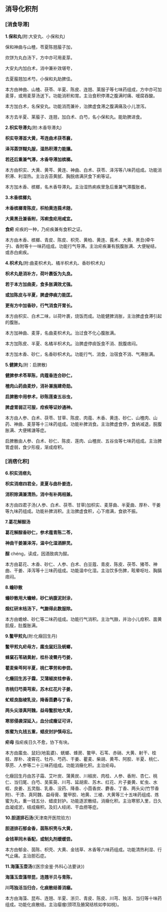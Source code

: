 ## 消导化积剂

###  [**消食导滞**]

**1.保和丸**(附:大安丸、小保和丸)

保和神曲与山楂，苓夏陈翘菔子加，

炊饼为丸白汤下，方中亦可用麦芽。

大安丸内加白术，消中兼补效堪夸，

去夏菔翘加术芍，小保和丸助脾佳。

本方由神曲、山楂、茯苓、半夏、陈皮、连翘、莱服子等七味药组成，方中亦可加麦芽，或用麦芽汤送下。功能消积和胃。主治食积停滞之腹满时痛、嗳腐吞酸。

本方加白术，名保安丸。功能消而兼补，治脾虚食滞之腹满痛及小儿泄泻。

本方去半夏、莱菔子、连翘，加白术、白芍，名小保和丸。能助脾进食。

**2.枳实导滞丸**(附:木香导滞丸)

**枳实导滞首大黄，芩连曲术茯苓襄，**

**泽泻蒸饼糊丸服，湿热积滞力能攘。**

**若还后重兼气滞，木香导滞加槟榔。**

本方由枳实、大黄、黄芩、黄连、神曲、白术、茯苓、泽泻等八味药组成。功能消积滞、利湿热。主治舌苔黄腻、胸脘痞满厌食下痢等证。

本方加木香、槟榔，名木香导滞丸。主治湿热痢疾里急后重兼气滞腹胀者。

**3.木香槟榔丸**

**木香槟榔青陈皮，枳柏黄连莪术随，**

**大黄黑丑兼香附，泻痢食疟用咸宜。**

**食疟**  疟疾的一种，乃疟疾兼有食积之证。

本方由木香、槟榔、青皮、陈皮、枳壳、黄柏、黄连、莪术、大黄、黑丑(牵牛子)、香附等十一味药组成。功能行气导滞。主治疟疾兼有脘腹胀满、大便秘结，或赤白痢疾。

**4.枳术丸**(附:曲麦枳术丸、橘半枳术丸、香砂枳术丸)

**枳术丸是消补方，荷叶裹饭为丸良。**

**若于本方加曲麦，食多胀满效尤强。**

**或加陈皮与半夏，脾虚停痰力能匡。**

**更有方中加香砂，行气消食开胃长。**

本方由枳实、白术二味，以荷叶裹，烧饭而成。功能健脾消胀，主治脾虚食滞引起的腹胀。

本方加神曲、麦芽，名曲麦枳术丸。治过食不化心腹胀满。

本方加陈皮、半夏、名橘半枳术丸。治脾虚停痰饭食不消、脘腹痞闷。

本方加木香、砂仁，名香砂枳术丸。功能行气、消食，治宿食不消、气滞胀满。

**5.健脾丸**(附：启脾散)

**健脾参术苓草陈，肉蔻香连合砂仁，**

**楂肉山药曲麦炒，消补兼施建奇勋。**

**启脾散中用参术，砂陈莲查五谷虫，**

**脾虚胃弱正可服，疳疾等证妙通神。**

本方由人参、白术、茯苓、甘草、陈皮、肉蔻、木香、黄连、砂仁、山楂肉、山药、神曲、麦芽等十三味药组成。功能补脾消食。主治脾虚食停，食纳减退，脘腹胀满、大便稀溏等症。

启脾散由人参、白术、砂仁、陈皮、莲肉、山楂炭、五谷虫等七味药组成。主治脾胃虚弱，食少形瘦，渐成疳积。

### [**消痞化积**]

**6.枳实消痞丸**

**枳实消痞四君全，麦夏与曲朴姜连，**

**消积除满兼清热，消中有补两相兼。**

本方由四君子汤(人参、白术、茯苓、甘草)加枳实、麦芽曲、半夏曲、厚朴、干姜等九味药组成。功能补脾消积。主治脾虚食积，心下痞满，食欲不振。

**7.葛花解酲汤**

**葛花解酲香砂仁，参术蔻青陈二苓，**

**神曲干姜兼泽泻，温中化湿酒醉灵。**

**酲** chéng，读成，因酒致病为酲。

本方由葛花、木香、砂仁、人参、白术、白豆蔻、青皮、陈皮、茯苓、猪苓、神曲、干姜、泽泻等十三味药组成。功能温中化湿。主治饮多伤脾，眩晕呕吐、胸膈痞闷。

**8.蟾砂散**

**蟾砂散用大蟾蜍，砂仁纳腹泥封涂，**

**煅红研末桔汤下，气臌得此数服除。**

本方由蟾蜍、砂仁等二味药组成。功能行气消积。主治气臌，并治小儿疳积、面黄肌瘦，肚腹胀满。

**9.鳖甲煎丸**(附:化癥回生丹)

**鳖甲煎丸疟母方，䗪虫鼠妇及蜣螂，**

**蜂窠石苇硝黄射，桂朴凌霄丹芍姜，**

**瞿麦柴芩阿半夏，桃仁葶劳和参尝。**

**化癥回生苏子霜，艾蒲椒炭桂参香，**

**杏桃归芍萸芎索，苏木红花片子姜，**

**虻蛭良脂棱乳没，降香茴麝与丁香，**

**两头尖漆真阿魏，益母鳖胶地大黄，**

**寒邪侵袭深延入，血分成癥证可详，**

**炼蜜为丸钱五重，蜡皮封护慎毋忘。**

**疟母**   指疟疾日久不愈，协下有块。

本方由䗪虫、鼠妇(地虱婆)、蜣螂、蜂房、鳖甲、石苇、赤硝、大黄、射干、桂枝、厚朴、凌霄花、牡丹、芍药、干姜、瞿麦、柴胡、黄芩、阿胶、半夏、桃仁、葶苈、人参等二十三味药组成。功能消癥化积。主治疟母。

化癥回生丹由苏子霜、艾叶炭、蒲黄炭、川椒炭、肉桂、人参、香附、杏仁、桃仁、当归尾、白芍、吴茱萸、川芎、延胡索、苏木、红花、片子姜黄、虻虫、水蛭、良姜、五灵脂、乳香、没药、降香、小茴香炭、麝香、丁香、两头尖(竹节香附)、干漆、真阿魏、益母膏、鳖甲胶、地黄、三棱、大黄等三十五味药组成、炼蜜为丸，重一钱五分、蜡皮封护。功能逐淤散结，消癥化积。主治寒邪入里，日久血凝成淤，结成癥积。及妇人经闭、干血痨等症。 

**10.胆道排石汤**(天津南开医院验方)

**胆道排石郁金香，茵陈枳壳与大黄，**

**金钱草同木香配，或制丸剂缓缓尝。**

本方由郁金、茵陈、枳壳、大黄、金钱草、木香等六味药组成。功能清热利湿、行气止痛。主治胆石症。

**11.海藻玉壶汤**(《医宗金鉴·外科心法要诀》)

**海藻玉壶藻带昆，连翘半贝与青陈，**

**川芎独活当归合，化痰散结善消瘿。**

本方由海藻、昆布、连翘、半夏、浙贝、青皮、陈皮、川芎、独活、当归等十味药组成。功能化痰散结。主治瘿瘤(颈项及腋窝结核如李如桃)。

